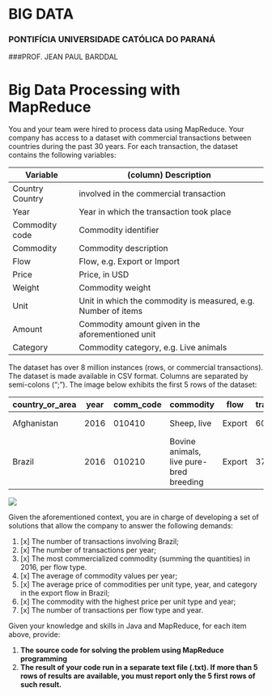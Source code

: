 # BIG DATA
### PONTIFÍCIA UNIVERSIDADE CATÓLICA DO PARANÁ
###PROF. JEAN PAUL BARDDAL
# Big Data Processing with MapReduce

You and your team were hired to process data using MapReduce. Your company has access to a
dataset with commercial transactions between countries during the past 30 years. For each transaction,
the dataset contains the following variables:

Variable | (column) Description
---|---|
Country Country | involved in the commercial transaction
Year | Year in which the transaction took place
Commodity code | Commodity identifier
Commodity | Commodity description
Flow | Flow, e.g. Export or Import
Price | Price, in USD
Weight | Commodity weight
Unit | Unit in which the commodity is measured, e.g. Number of items
Amount | Commodity amount given in the aforementioned unit
Category | Commodity category, e.g. Live animals

The dataset has over 8 million instances (rows, or commercial transactions). The dataset is made
available in CSV format. Columns are separated by semi-colons (“;”). The image below exhibits the first 5
rows of the dataset:

country_or_area|year|comm_code|commodity|flow|trade_usd|weight_kg|quantity_name|quantity|category
---|---|---|---|---|---|---|---|---|---|
Afghanistan|2016|010410|Sheep, live|Export|6088|2339|Number of items|51|01_live_animals
Brazil|2016|010210|Bovine animals, live pure-bred breeding|Export|374888|59132|Number of items|129|01_live_animals

![](https://i.imgur.com/yxzez4A.png)


Given the aforementioned context, you are in charge of developing a set of solutions that allow
the company to answer the following demands:

1. [x] The number of transactions involving Brazil;
2. [x] The number of transactions per year;
3. [x] The most commercialized commodity (summing the quantities) in 2016, per flow type.
4. [x] The average of commodity values per year;
5. [x] The average price of commodities per unit type, year, and category in the export flow in
    Brazil;
6. [x] The commodity with the highest price per unit type and year;
7. [x] The number of transactions per flow type and year.

Given your knowledge and skills in Java and MapReduce, for each item above, provide:

1. **The source code for solving the problem using MapReduce programming**
2. **The result of your code run in a separate text file (.txt). If more than 5 rows of results are**
    **available, you must report only the 5 first rows of such result.**


